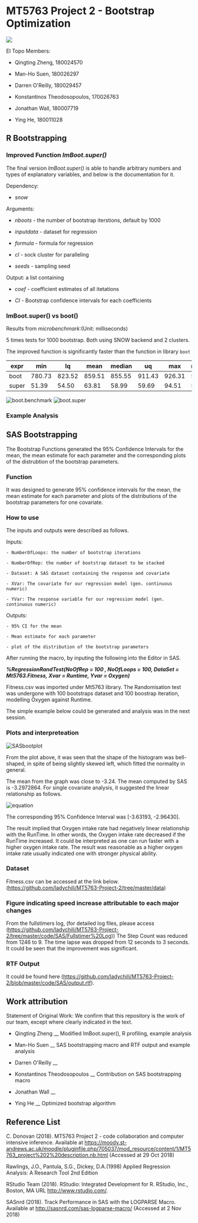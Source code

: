 # MT5763 Project 2 - Bootstrap Optimization

![](https://raw.githubusercontent.com/ladychili/MT5763-Project-2/master/r-packages.png?token=AaldBeYwHauQ1p-x4kRfKTNPYLxc-3Q2ks5b2xckwA%3D%3D)

EI Topo Members:

- Qingting Zheng, 180024570

- Man-Ho Suen, 180026297

- Darren O'Reilly, 180029457

- Konstantinos Theodosopoulos, 170026763

- Jonathan Wall, 180007719

- Ying He, 180011028

## R Bootstrapping 

### Improved Function _lmBoot.super()_

The final version _lmBoot.super()_ is able to handle arbitrary numbers and types of explanatory variables, and below is the documentation for it.

Dependency:

- _snow_

Arguments: 

- _nboots_ - the number of bootstrap iterstions, default by 1000

- _inputdata_ - dataset for regression 

- _formula_ - formula for regression 

- _cl_ - sock cluster for paralleling

- _seeds_ - sampling seed
        
Output: a list containing

- _coef_ - coefficient estimates of all itetations

- _CI_ - Bootstrap confidence intervals for each coefficients


### lmBoot.super() vs boot()

Results from *microbenchmark*:(Unit: milliseconds)

5 times tests for 1000 bootstrap. Both using SNOW backend and 2 clusters.

The improved function is significantly faster than the function in library `boot`


| expr  | min    | lq     | mean   | median | uq     | max    | neval | cld |
|-------|--------|--------|--------|--------|--------|--------|-------|-----|
| boot  | 780.73 | 823.52 | 859.51 | 855.55 | 911.43 | 926.31 | 5.00  | b   |
| super | 51.39  | 54.50  | 63.81  | 58.99  | 59.69  | 94.51  | 5.00  | a   |


![boot.benchmark](https://github.com/ladychili/MT5763-Project-2/blob/master/profiling/R.boots.png)
![boot.super](https://github.com/ladychili/MT5763-Project-2/blob/master/profiling/profsuper.png)


### Example Analysis



## SAS Bootstrapping

The Bootstrap Functions generated the 95% Confidence Intervals for the mean, the mean estimate for each parameter and the corresponding plots of the distrubtion of the bootstrap parameters.

### Function

It was designed to generate 95% confidence intervals for the mean, the mean estimate for each parameter and plots of the distributions of the bootstrap parameters for one covariate.

### How to use 

The inputs and outputs were described as follows.  

 Inputs: 						
 
	- NumberOfLoops: the number of bootstrap iterations
	
	- NumberOfRep: the number of bootstrap dataset to be stacked
	
	- Dataset: A SAS dataset containing the response and covariate	
	
	- XVar: The covariate for our regression model (gen. continuous numeric)
	
	- YVar: The response variable for our regression model (gen. continuous numeric)	
        
  Outputs:
  
  
	- 95% CI for the mean
	
	- Mean estimate for each parameter
	
	- plot of the distribution of the bootstrap parameters
  
After running the macro, by inputing the following into the Editor in SAS.  
  
  __*%RegressionRandTest(NoOfRep = 100 , NoOfLoops = 100, DataSet = Mt5763.Fitness, Xvar = Runtime, Yvar = Oxygen)*__
  
Fitness.csv was imported under Mt5763 library.  The Randomisation test was undergone with 100 bootstraps dataset and 100 boostrap iteration, modelling Oxygen against Runtime. 

The simple example below could be generated and analysis was in the next session. 

### Plots and interpreteation

![SASbootplot](https://github.com/ladychili/MT5763-Project-2/blob/master/code/SAS/Output/SAS%20plot%20bootstrap.png)
      
From the plot above, it was seen that the shape of the histogram was bell-shaped, in spite of being slightly skewed left, which fitted the normality in general. 

The mean from the graph was close to -3.24.  The mean computed by SAS is -3.2972864. For single covariate analysis, it suggested the linear relationship as follows.

![equation](https://github.com/ladychili/MT5763-Project-2/blob/master/code/SAS/Output/CodeCogsEqn3.gif)

The corresponding 95% Confidence Interval was [-3.63193, -2.96430].

The result implied that Oxygen intake rate had negatively linear relationship with the RunTime.  In other words, the Oxygen intake rate decreased if the RunTime increased.  It could be interpreted as one can run faster with a higher oxygen intake rate.  The result was reasonable as a higher oxygen intake rate usually indicated one with stronger physical ability.  

### Dataset

Fitness.csv can be accessed at the link below.
(https://github.com/ladychili/MT5763-Project-2/tree/master/data)

### Figure indicating speed increase attributable to each major changes

From the fullstimers log,
(for detailed log files, please access (https://github.com/ladychili/MT5763-Project-2/tree/master/code/SAS/Fullstimer%20Log))
The Step Count was reduced from 1246 to 9.  The time lapse was dropped from 12 seconds to 3 seconds.  It could be seen that the improvement was significant. 

### RTF Output

It could be found here (https://github.com/ladychili/MT5763-Project-2/blob/master/code/SAS/output.rtf). 

## Work attribution

Statement of Original Work: We confirm that this repository is the work of our team, except where clearly indicated in the text.

- Qingting Zheng __ Modified lmBoot.super(), R profiling, example analysis

- Man-Ho Suen __ SAS bootstrapping macro and RTF output and example analysis 

- Darren O'Reilly __

- Konstantinos Theodosopoulos __ Contribution on SAS bootstrapping macro

- Jonathan Wall __

- Ying He __ Optimized bootstrap algorithm

## Reference List

C. Donovan (2018). MT5763 Project 2 - code collaboration and computer intensive inference. Available at <https://moody.st-andrews.ac.uk/moodle/pluginfile.php/705037/mod_resource/content/1/MT5763_project%202%20description.nb.html> (Accessed at 29 Oct 2018) 

Rawlings, J.O., Pantula, S.G., Dickey, D.A.(1998) Applied Regression Analysis: A Research Tool 2nd Edition

RStudio Team (2018). RStudio: Integrated Development for R. RStudio, Inc., Boston, MA URL <http://www.rstudio.com/>.

SASnrd (2018). Track Performance in SAS with the LOGPARSE Macro. Available at <http://sasnrd.com/sas-logparse-macro/> (Accessed at 2 Nov 2018)



